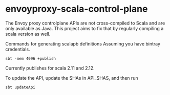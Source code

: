# envoyproxy-scala-control-plane

The Envoy proxy controlplane APIs are not cross-compiled to Scala and are only available as Java. This project aims to fix that by regularly compiling a scala version as well.

Commands for generating scalapb definitions
Assuming you have bintray credentials.
```
sbt -mem 4096 +publish
```

Currently publishes for scala 2.11 and 2.12.

To update the API, update the SHAs in API_SHAS, and then run
```
sbt updateApi
```
